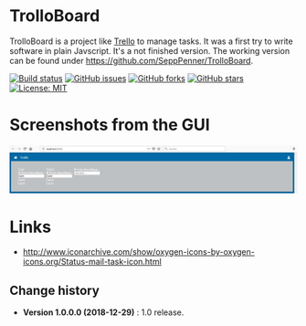 TrolloBoard
====================================

TrolloBoard is a project like [Trello](https://trello.com/login?returnUrl=%2Fen) to manage tasks.
It was a first try to write software in plain Javscript. It's a not finished version.
The working version can be found under https://github.com/SeppPenner/TrolloBoard.

[![Build status](https://ci.appveyor.com/api/projects/status/67k9a1gmaiamnq3n?svg=true)](https://ci.appveyor.com/project/SeppPenner/trolloboardvanillajs)
[![GitHub issues](https://img.shields.io/github/issues/SeppPenner/TrolloBoardVanillaJS.svg)](https://github.com/SeppPenner/TrolloBoardVanillaJS/issues)
[![GitHub forks](https://img.shields.io/github/forks/SeppPenner/TrolloBoardVanillaJS.svg)](https://github.com/SeppPenner/TrolloBoardVanillaJS/network)
[![GitHub stars](https://img.shields.io/github/stars/SeppPenner/TrolloBoardVanillaJS.svg)](https://github.com/SeppPenner/TrolloBoardVanillaJS/stargazers)
[![License: MIT](https://img.shields.io/badge/License-MIT-blue.svg)](https://raw.githubusercontent.com/SeppPenner/TrolloBoardVanillaJS/master/License.txt)

# Screenshots from the GUI
![Screenshot from the GUI](https://github.com/SeppPenner/TrolloBoardVanillaJS/blob/master/Screenshot.PNG "Screenshot from the GUI")

# Links
* http://www.iconarchive.com/show/oxygen-icons-by-oxygen-icons.org/Status-mail-task-icon.html

Change history
--------------

* **Version 1.0.0.0 (2018-12-29)** : 1.0 release.